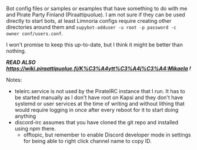 <!-- @format -->

Bot config files or samples or examples that have something to do with me and
Pirate Party Finland (Piraattipuolue). I am not sure if they can be used
directly to start bots, at least Limnoria configs require creating other
directories around them and
`supybot-adduser -u root -p password -c owner conf/users.conf`.

I won't promise to keep this up-to-date, but I think it might be better than
nothing.

**_READ ALSO https://wiki.piraattipuolue.fi/K%C3%A4ytt%C3%A4j%C3%A4:Mikaela
!_**

Notes:

- teleirc.service is not used by the PirateIRC instance that I run. It has to
  be started manually as I don't have root on Kapsi and they don't have
  systemd or user services at the time of writing and without lithing that
  would require logging in once after every reboot for it to start doing
  anything
- discord-irc assumes that you have cloned the git repo and installed using
  npm there.
  - offtopic, but remember to enable Discord developer mode in settings for
    being able to right click channel name to copy ID.
